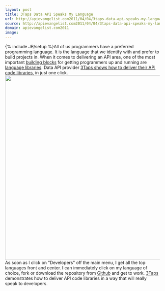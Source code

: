 ```yaml
---
layout: post
title: 3Taps Data API Speaks My Language
url: http://apievangelist.com2011/04/04/3taps-data-api-speaks-my-language/
source: http://apievangelist.com2011/04/04/3taps-data-api-speaks-my-language/
domain: apievangelist.com2011
image: 
---
```

{% include JB/setup %}All of us programmers have a preferred programming language. It is the language that we identify with and prefer to build projects in.
When it comes to delivering an API area, one of the most important <a title="building blocks" href="http://www.apievangelist.com/ecosystem-building-blocks.php">building blocks</a> for getting programmers up and running are <a title="code language libraries" href="http://www.apievangelist.com/ecosystem-building-blocks-detail.php?Building_Block_ID=125">language libraries</a>.
Data API provider <a title="3Taps shows how to deliver their API code libraries" href="http://3taps.com/developers">3Taps shows how to deliver their API code libraries</a>, in just one click.
<a title="3Tap Code Libraries" href="http://3taps.com/developers"><img src="http://kinlane-productions.s3.amazonaws.com/3taps-Languages.png"  width="600" align="center" /></a>
As soon as I click on "Developers" off the main menu, I get all the top languages front and center.
I can immediately click on my language of choice, fork or download the repository from <a title="Github" href="http://github.com">Github</a> and get to work.
<a title="3Taps" href="http://www.readwriteweb.com/archives/3taps_wants_to_democratize_the_exchange_of_data.php">3Taps</a> demonstrates how to deliver API code libraries in a way that will really speak to developers.
